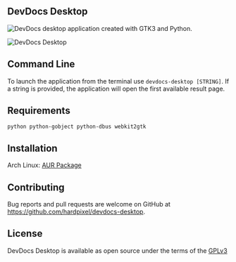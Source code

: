 ## DevDocs Desktop

![DevDocs](https://github.com/Thibaut/devdocs) desktop application created with GTK3 and Python.

![DevDocs Desktop](https://github.com/hardpixel/devdocs-desktop/raw/master/screenshot.png)

## Command Line
To launch the application from the terminal use `devdocs-desktop [STRING]`.
If a string is provided, the application will open the first available result page.

## Requirements
```
python python-gobject python-dbus webkit2gtk
```

## Installation
Arch Linux: [AUR Package](https://aur.archlinux.org/packages/devdocs-desktop)

## Contributing
Bug reports and pull requests are welcome on GitHub at https://github.com/hardpixel/devdocs-desktop.

## License
DevDocs Desktop is available as open source under the terms of the [GPLv3](http://www.gnu.org/licenses/gpl-3.0.en.html)
